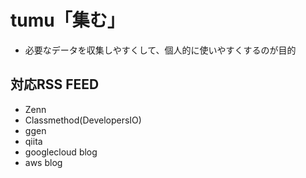 # tumu「集む」
- 必要なデータを収集しやすくして、個人的に使いやすくするのが目的

## 対応RSS FEED
- Zenn
- Classmethod(DevelopersIO)
- ggen
- qiita 
- googlecloud blog
- aws blog
